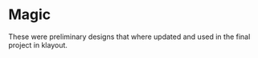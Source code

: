# Magic

These were preliminary designs that where updated and used in the final project in klayout.
